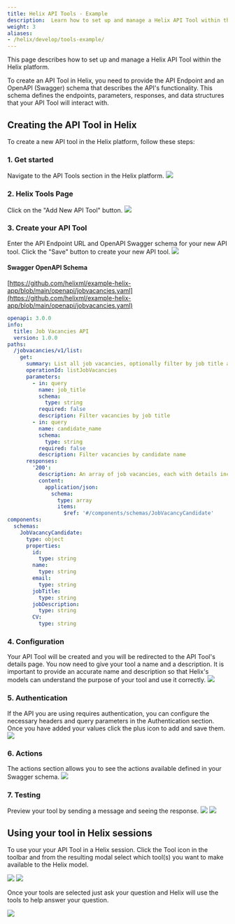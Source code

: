 ```yaml
---
title: Helix API Tools - Example
description:  Learn how to set up and manage a Helix API Tool within the Helix platform.
weight: 3
aliases:
- /helix/develop/tools-example/
---
```


This page describes how to set up and manage a Helix API Tool within the Helix platform.

To create an API Tool in Helix, you need to provide the API Endpoint and an OpenAPI (Swagger) schema that describes the API's functionality. This schema defines the endpoints, parameters, responses, and data structures that your API Tool will interact with.

## Creating the API Tool in Helix

To create a new API tool in the Helix platform, follow these steps:

### 1. Get started
Navigate to the API Tools section in the Helix platform.
![](account-menu.png)

### 2. Helix Tools Page
Click on the "Add New API Tool" button.
![](tools-ui.png)

### 3. Create your API Tool
Enter the API Endpoint URL and OpenAPI Swagger schema for your new API tool. Click the "Save" button to create your new API tool.
![](tools-new.png)

#### Swagger OpenAPI Schema

[https://github.com/helixml/example-helix-app/blob/main/openapi/jobvacancies.yaml](https://github.com/helixml/example-helix-app/blob/main/openapi/jobvacancies.yaml)

```yaml
openapi: 3.0.0
info:
  title: Job Vacancies API
  version: 1.0.0
paths:
  /jobvacancies/v1/list:
    get:
      summary: List all job vacancies, optionally filter by job title and/or candidate name
      operationId: listJobVacancies
      parameters:
        - in: query
          name: job_title
          schema:
            type: string
          required: false
          description: Filter vacancies by job title
        - in: query
          name: candidate_name
          schema:
            type: string
          required: false
          description: Filter vacancies by candidate name
      responses:
        '200':
          description: An array of job vacancies, each with details including ID, name, email, job title, job description, and CV
          content:
            application/json:
              schema:
                type: array
                items:
                  $ref: '#/components/schemas/JobVacancyCandidate'
components:
  schemas:
    JobVacancyCandidate:
      type: object
      properties:
        id:
          type: string
        name:
          type: string
        email:
          type: string
        jobTitle:
          type: string
        jobDescription:
          type: string
        CV:
          type: string
```

### 4. Configuration
Your API Tool will be created and you will be redirected to the API Tool's details page. You now need to give your tool a name and a description. It is important to provide an accurate name and description so that Helix's models can understand the purpose of your tool and use it correctly.
![](tools-details.png)

### 5. Authentication
If the API you are using requires authentication, you can configure the necessary headers and query parameters in the Authentication section. Once you have added your values click the plus icon to add and save them.
![](tools-authentication.png)

### 6. Actions
The actions section allows you to see the actions available defined in your Swagger schema.
![](tools-actions.png)

### 7. Testing
Preview your tool by sending a message and seeing the response.
![](tools-preview.png)
![](tools-preview-answer.png)

## Using your tool in Helix sessions

To use your your API Tool in a Helix session. Click the Tool icon in the toolbar and from the resulting modal select which tool(s) you want to make available to the Helix model.

![](tools-use.png)
![](tools-use-modal.png)

Once your tools are selected just ask your question and Helix will use the tools to help answer your question.

![](tools-chat.png)